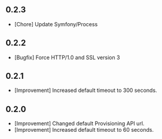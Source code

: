 ## 0.2.3

* [Chore] Update Symfony/Process

## 0.2.2

* [Bugfix] Force HTTP/1.0 and SSL version 3

## 0.2.1

* [Improvement] Increased default timeout to 300 seconds.

## 0.2.0

* [Improvement] Changed default Provisioning API url.
* [Improvement] Increased default timeout to 60 seconds.